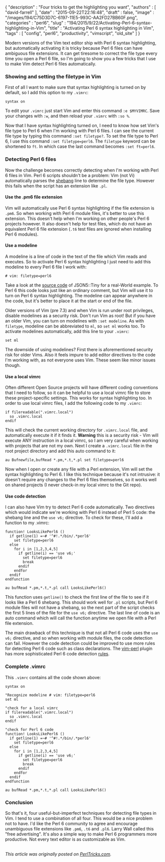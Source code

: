 {
   "description" : "Four tricks to get the highlighting you want",
   "authors" : [
      "david-farrell"
   ],
   "date" : "2015-09-22T22:16:48",
   "draft" : false,
   "image" : "/images/194/C75D3D7C-6197-11E5-993C-AA2FD27BB60F.png",
   "categories" : "perl6",
   "slug" : "194/2015/9/22/Activating-Perl-6-syntax-highlighting-in-Vim",
   "title" : "Activating Perl 6 syntax highlighting in Vim",
   "tags" : [
      "config",
      "perl6",
      "productivity",
      "vimscript",
      "old_site"
   ]
}


Modern versions of the Vim text editor ship with Perl 6 syntax highlighting, but automatically activating it is tricky because Perl 6 files can have ambiguous file extensions. It can get tiresome to correct the file type every time you open a Perl 6 file, so I'm going to show you a few tricks that I use to make Vim detect Perl 6 files automatically.

### Showing and setting the filetype in Vim

First of all I want to make sure that syntax highlighting is turned on by default, so I add this option to my `.vimrc`:

    syntax on

To edit your `.vimrc` just start Vim and enter this command `:e $MYVIMRC`. Save your changes with `:w`, and then reload your `.vimrc` with `:so %`.

Now that I have syntax highlighting turned on, I need to know how set Vim's file type to Perl 6 when I'm working with Perl 6 files. I can see the current file type by typing this command `:set filetype?`. To set the file type to Perl 6, I use this command `:set filetype=perl6`. The `filetype` keyword can be shortened to `ft`. In which case the last command becomes `:set ft=perl6`.

### Detecting Perl 6 files

Now the challenge becomes correctly detecting when I'm working with Perl 6 files in Vim. Perl 6 scripts shouldn't be a problem: Vim (not Vi) automatically parses the [shebang](https://en.wikipedia.org/wiki/Shebang_line) line to determine the file type. However this fails when the script has an extension like `.pl`.

#### Use the .pm6 file extension

Vim will automatically use Perl 6 syntax highlighting if the file extension is `.pm6`. So when working with Perl 6 module files, it's better to use this extension. This doesn't help when I'm working on other people's Perl 6 projects however. It also doesn't help for test files, which do not have an equivalent Perl 6 file extension (`.t6` test files are ignored when installing Perl 6 modules).

#### Use a modeline

A modeline is a line of code in the text of the file which Vim reads and executes. So to activate Perl 6 syntax highlighting I just need to add this modeline to every Perl 6 file I work with:

``` prettyprint
# vim: filetype=perl6
```

Take a look at the [source code](https://github.com/Mouq/json5/blob/master/lib/JSON5/Tiny.pm6#L54) of JSON5::Tiny for a real-World example. To Perl 6 this code looks just like an ordinary comment, but Vim will use it to turn on Perl 6 syntax highlighting. The modeline can appear anywhere in the code, but it's better to place it at the start or end of the file.

Older versions of Vim (pre 7.3) and when Vim is run under root privileges, disable modelines as a security risk. Don't run Vim as root! But if you have an older Vim, you can turn on modelines with `:set modeline`. As with `filetype`, modeline can be abbreviated to `ml`, so `set ml` works too. To activate modelines automatically, add this line to your `.vimrc`:

    set ml

The downside of using modelines? First there is aforementioned security risk for older Vims. Also it feels impure to add editor directives to the code I'm working with, as not everyone uses Vim. These seem like minor issues though.

#### Use a local vimrc

Often different Open Source projects will have different coding conventions that I need to follow, so it can be helpful to use a local vimrc file to store these project-specific settings. This works for syntax highlighting too. In order to use local vimrc files, I add the following code to my `.vimrc`:

    if filereadable(".vimrc.local")
      so .vimrc.local
    endif

This will check the current working directory for `.vimrc.local` file, and automatically execute it if it finds it. **Warning** this is a security risk - Vim will execute ANY instruction in a local vimrc, so I am very careful when working with projects that are not my own. Next I create a `.vimrc.local` file in the root project directory and add this auto command to it:

    au Bufnewfile,bufRead *.pm,*.t,*.pl set filetype=perl6

Now when I open or create any file with a Perl extension, Vim will set the syntax highlighting to Perl 6. I like this technique because it's not intrusive: it doesn't require any changes to the Perl 6 files themselves, so it works well on shared projects (I never check-in my local vimrc to the Git repo).

#### Use code detection

I can also have Vim try to detect Perl 6 code automatically. Two directives which would indicate we're working with Perl 6 instead of Perl 5 code: the shebang line and the `use v6;` directive. To check for these, I'll add a function to my .vimrc:

    function! LooksLikePerl6 ()
      if getline(1) =~# '^#!.*/bin/.*perl6'
        set filetype=perl6
      else
        for i in [1,2,3,4,5]
          if getline(i) == 'use v6;'
            set filetype=perl6
            break
          endif
        endfor
      endif
    endfunction

    au bufRead *.pm,*.t,*.pl call LooksLikePerl6()

This function uses `getline()` to check the first line of the file to see if it looks like a Perl 6 shebang. This should work well for `.pl` scripts, but Perl 6 module files will not have a shebang, so the next part of the script checks the first 5 lines of the file for the `use v6;` directive. The last line of code is an auto command which will call the function anytime we open file with a Perl file extension.

The main drawback of this technique is that not all Perl 6 code uses the `use v6;` directive, and so when working with module files, the code detection can fail. However the code detection could be improved to use more rules for detecting Perl 6 code such as class declarations. The [vim-perl](https://github.com/vim-perl/vim-perl) plugin has more sophisticated Perl 6 code detection [rules](https://github.com/vim-perl/vim-perl/blob/master/ftdetect/perl11.vim).

### Complete .vimrc

This `.vimrc` contains all the code shown above:

    syntax on

    "Recognize modeline # vim: filetype=perl6
    set ml

    "check for a local vimrc
    if filereadable(".vimrc.local")
      so .vimrc.local
    endif

    "check for Perl 6 code
    function! LooksLikePerl6 ()
      if getline(1) =~# '^#!.*/bin/.*perl6'
        set filetype=perl6
      else
        for i in [1,2,3,4,5]
          if getline(i) == 'use v6;'
            set filetype=perl6
            break
          endif
        endfor
      endif
    endfunction

    au bufRead *.pm,*.t,*.pl call LooksLikePerl6()

### Conclusion

So that's it, four useful-but-imperfect techniques for detecting file types in Vim. I tend to use a combination of all four. This would be a nice problem not to have. I'd like the Perl 6 community to agree and encourage unambiguous file extensions like `.pm6`, `.t6` and `.pl6`. Larry Wall called this "free advertising". It's also a simple way to make Perl 6 programmers more productive. Not every text editor is as customizable as Vim.

\
*This article was originally posted on [PerlTricks.com](http://perltricks.com).*
